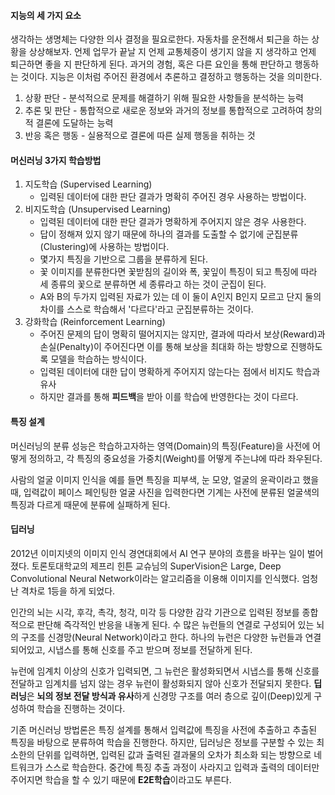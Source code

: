 #### 지능의 세 가지 요소
생각하는 생명체는 다양한 의사 결정을 필요로한다. 자동차를 운전해서 퇴근을 하는 상황을 상상해보자.
언제 업무가 끝날 지 언제 교통체증이 생기지 않을 지 생각하고 언제 퇴근하면 좋을 지 판단하게 된다. 과거의 경험, 혹은 다른 요인을 통해 판단하고 행동하는 것이다. 지능은 이처럼 주어진 환경에서 추론하고 결정하고 행동하는 것을 의미한다.

1. 상황 판단 - 분석적으로 문제를 해결하기 위해 필요한 사항들을 분석하는 능력
2. 추론 및 판단 - 통합적으로 새로운 정보와 과거의 정보를 통합적으로 고려하여 창의적 결론에 도달하는 능력
3. 반응 혹은 행동 - 실용적으로 결론에 따른 실제 행동을 취하는 것

#### 머신러닝 3가지 학습방법
1. 지도학습 (Supervised Learning)
   - 입력된 데이터에 대한 판단 결과가 명확히 주어진 경우 사용하는 방법이다.
2. 비지도학습 (Unsupervised Learning)
   - 입력된 데이터에 대한 판단 결과가 명확하게 주어지지 않은 경우 사용한다.
   - 답이 정해져 있지 않기 때문에 하나의 결과를 도출할 수 없기에 군집분류(Clustering)에 사용하는 방법이다.
   - 몇가지 특징을 기반으로 그룹을 분류하게 된다.
   - 꽃 이미지를 분류한다면 꽃받침의 길이와 폭, 꽃잎이 특징이 되고 특징에 따라 세 종류의 꽃으로 분류하면 세 종류라고 하는 것이 군집이 된다.
   - A와 B의 두가지 입력된 자료가 있는 데 이 둘이 A인지 B인지 모르고 단지 둘의 차이를 스스로 학습해서 '다르다'라고 군집분류하는 것이다.
3. 강화학습 (Reinforcement Learning)
   - 주어진 문제의 답이 명확히 떨어지지는 않지만, 결과에 따라서 보상(Reward)과 손실(Penalty)이 주어진다면 이를 통해 보상을 최대화 하는 방향으로 진행하도록 모델을 학습하는 방식이다.
   - 입력된 데이터에 대한 답이 명확하게 주어지지 않는다는 점에서 비지도 학습과 유사
   - 하지만 결과를 통해 **피드백**을 받아 이를 학습에 반영한다는 것이 다르다.

#### 특징 설계
머신러닝의 분류 성능은 학습하고자하는 영역(Domain)의 특징(Feature)을 사전에 어떻게 정의하고, 각 특징의 중요성을 가중치(Weight)를 어떻게 주는냐에 따라 좌우된다.

사람의 얼굴 이미지 인식을 예를 들면 특징을 피부색, 눈 모양, 얼굴의 윤곽이라고 했을 때, 입력값이 페이스 페인팅한 얼굴 사진을 입력한다면 기계는 사전에 분류된 얼굴색의 특징과 다르게 때문에 분류에 실패하게 된다.

#### 딥러닝
2012년 이미지넷의 이미지 인식 경연대회에서 AI 연구 분야의 흐름을 바꾸는 일이 벌어졌다. 토론토대학교의 제프리 힌튼 교슈님의 SuperVision은 Large, Deep Convolutional Neural Network이라는 알고리즘을 이용해 이미지를 인식했다. 엄청난 격차로 1등을 하게 되었다.

인간의 뇌는 시각, 후각, 촉각, 청각, 미각 등 다양한 감각 기관으로 입력된 정보를 종합적으로 판단해 즉각적인 반응을 내놓게 된다. 수 많은 뉴런들의 연결로 구성되어 있는 뇌의 구조를 신경망(Neural Network)이라고 한다. 하나의 뉴런은 다양한 뉴런들과 연결되어있고, 시냅스를 통해 신호를 주고 받으며 정보를 전달하게 된다.

뉴런에 임계치 이상의 신호가 입력되면, 그 뉴런은 활성화되면서 시냅스를 통해 신호를 전달하고 임계치를 넘지 않는 경우 뉴런이 활성화되지 않아 신호가 전달되지 못한다. **딥러닝**은 **뇌의 정보 전달 방식과 유사**하게 신경망 구조를 여러 층으로 깊이(Deep)있게 구성하여 학습을 진행하는 것이다.

기존 머신러닝 방법론은 특징 설계를 통해서 입력값에 특징을 사전에 추출하고 추출된 특징을 바탕으로 분류하여 학습을 진행한다. 하지만, 딥러닝은 정보를 구분할 수 있는 최소한의 단위를 입력하면, 입력된 값과 출력된 결과물의 오차가 최소화 되는 방향으로 네트워크가 스스로 학습한다. 중간에 특징 추출 과정이 사라지고 입력과 출력의 데이터만 주어지면 학습을 할 수 있기 때문에 **E2E학습**이라고도 부른다.